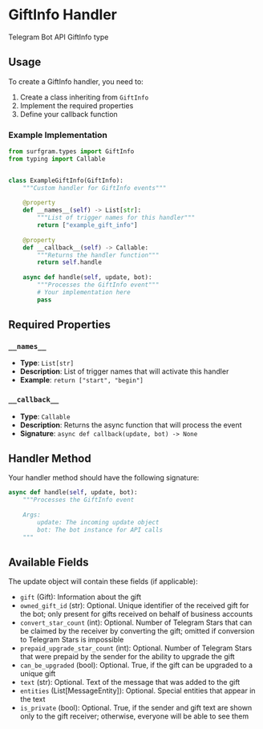 # GiftInfo Handler

Telegram Bot API GiftInfo type

## Usage

To create a GiftInfo handler, you need to:

1. Create a class inheriting from `GiftInfo`
2. Implement the required properties
3. Define your callback function

### Example Implementation

```python
from surfgram.types import GiftInfo
from typing import Callable


class ExampleGiftInfo(GiftInfo):
    """Custom handler for GiftInfo events"""
    
    @property
    def __names__(self) -> List[str]:
        """List of trigger names for this handler"""
        return ["example_gift_info"]
    
    @property
    def __callback__(self) -> Callable:
        """Returns the handler function"""
        return self.handle
    
    async def handle(self, update, bot):
        """Processes the GiftInfo event"""
        # Your implementation here
        pass
```

## Required Properties

### `__names__`
- **Type**: `List[str]`
- **Description**: List of trigger names that will activate this handler
- **Example**: `return ["start", "begin"]`

### `__callback__`
- **Type**: `Callable`
- **Description**: Returns the async function that will process the event
- **Signature**: `async def callback(update, bot) -> None`

## Handler Method

Your handler method should have the following signature:

```python
async def handle(self, update, bot):
    """Processes the GiftInfo event
    
    Args:
        update: The incoming update object
        bot: The bot instance for API calls
    """
```

## Available Fields

The update object will contain these fields (if applicable):

- `gift` (Gift): Information about the gift
- `owned_gift_id` (str): Optional. Unique identifier of the received gift for the bot; only present for gifts received on behalf of business accounts
- `convert_star_count` (int): Optional. Number of Telegram Stars that can be claimed by the receiver by converting the gift; omitted if conversion to Telegram Stars is impossible
- `prepaid_upgrade_star_count` (int): Optional. Number of Telegram Stars that were prepaid by the sender for the ability to upgrade the gift
- `can_be_upgraded` (bool): Optional. True, if the gift can be upgraded to a unique gift
- `text` (str): Optional. Text of the message that was added to the gift
- `entities` (List[MessageEntity]): Optional. Special entities that appear in the text
- `is_private` (bool): Optional. True, if the sender and gift text are shown only to the gift receiver; otherwise, everyone will be able to see them
